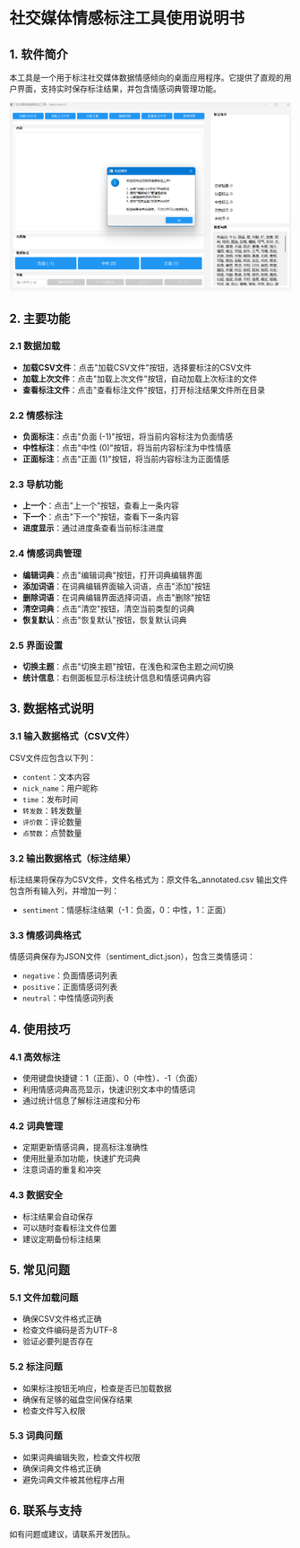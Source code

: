 # 社交媒体情感标注工具使用说明书

## 1. 软件简介
本工具是一个用于标注社交媒体数据情感倾向的桌面应用程序。它提供了直观的用户界面，支持实时保存标注结果，并包含情感词典管理功能。

![image-20250917164319536](.\image-20250917164319536.png)

## 2. 主要功能

### 2.1 数据加载
- **加载CSV文件**：点击"加载CSV文件"按钮，选择要标注的CSV文件
- **加载上次文件**：点击"加载上次文件"按钮，自动加载上次标注的文件
- **查看标注文件**：点击"查看标注文件"按钮，打开标注结果文件所在目录

### 2.2 情感标注
- **负面标注**：点击"负面 (-1)"按钮，将当前内容标注为负面情感
- **中性标注**：点击"中性 (0)"按钮，将当前内容标注为中性情感
- **正面标注**：点击"正面 (1)"按钮，将当前内容标注为正面情感

### 2.3 导航功能
- **上一个**：点击"上一个"按钮，查看上一条内容
- **下一个**：点击"下一个"按钮，查看下一条内容
- **进度显示**：通过进度条查看当前标注进度

### 2.4 情感词典管理
- **编辑词典**：点击"编辑词典"按钮，打开词典编辑界面
- **添加词语**：在词典编辑界面输入词语，点击"添加"按钮
- **删除词语**：在词典编辑界面选择词语，点击"删除"按钮
- **清空词典**：点击"清空"按钮，清空当前类型的词典
- **恢复默认**：点击"恢复默认"按钮，恢复默认词典

### 2.5 界面设置
- **切换主题**：点击"切换主题"按钮，在浅色和深色主题之间切换
- **统计信息**：右侧面板显示标注统计信息和情感词典内容

## 3. 数据格式说明

### 3.1 输入数据格式（CSV文件）
CSV文件应包含以下列：
- `content`：文本内容
- `nick_name`：用户昵称
- `time`：发布时间
- `转发数`：转发数量
- `评价数`：评论数量
- `点赞数`：点赞数量

### 3.2 输出数据格式（标注结果）
标注结果将保存为CSV文件，文件名格式为：原文件名_annotated.csv
输出文件包含所有输入列，并增加一列：
- `sentiment`：情感标注结果（-1：负面，0：中性，1：正面）

### 3.3 情感词典格式
情感词典保存为JSON文件（sentiment_dict.json），包含三类情感词：
- `negative`：负面情感词列表
- `positive`：正面情感词列表
- `neutral`：中性情感词列表

## 4. 使用技巧

### 4.1 高效标注
- 使用键盘快捷键：1（正面）、0（中性）、-1（负面）
- 利用情感词典高亮显示，快速识别文本中的情感词
- 通过统计信息了解标注进度和分布

### 4.2 词典管理
- 定期更新情感词典，提高标注准确性
- 使用批量添加功能，快速扩充词典
- 注意词语的重复和冲突

### 4.3 数据安全
- 标注结果会自动保存
- 可以随时查看标注文件位置
- 建议定期备份标注结果

## 5. 常见问题

### 5.1 文件加载问题
- 确保CSV文件格式正确
- 检查文件编码是否为UTF-8
- 验证必要列是否存在

### 5.2 标注问题
- 如果标注按钮无响应，检查是否已加载数据
- 确保有足够的磁盘空间保存结果
- 检查文件写入权限

### 5.3 词典问题
- 如果词典编辑失败，检查文件权限
- 确保词典文件格式正确
- 避免词典文件被其他程序占用

## 6. 联系与支持
如有问题或建议，请联系开发团队。 